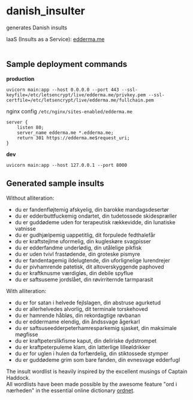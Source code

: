 # danish_insulter
generates Danish insults

IaaS (Insults as a Service): [edderma.me](https://edderma.me/docs)
<br><br>

## Sample deployment commands

**production**

`uvicorn main:app --host 0.0.0.0 --port 443 --ssl-keyfile=/etc/letsencrypt/live/edderma.me/privkey.pem --ssl-certfile=/etc/letsencrypt/live/edderma.me/fullchain.pem`

nginx config `/etc/nginx/sites-enabled/edderma.me`

```
server {
    listen 80;
    server_name edderma.me *.edderma.me;
    return 301 https://edderma.me$request_uri;
}
```

**dev**

`uvicorn main:app --host 127.0.0.1 --port 8000`

## Generated sample insults

Without alliteration:

- du er fandenfløjtemig afskyelig, din barokke mandagsdesertør
- du er edderbuttfuckemig ondartet, din tudetossede skidespræller
- du er guddødeme uden for terapeutisk rækkevidde, din lunatiske vatnisse
- du er gudhjælpemig uappetitlig, dit forpulede fedthalefår
- du er kraftstejlme uformelig, din kugleskøre svagpisser
- du er edderfandme underlødig, din utålelige pikfisk
- du er uden tvivl frastødende, din groteske pismyre
- du er fandentagemig ildelugtende, din uforlignelige lurendrejer
- du er pivhamrende patetisk, dit altoverskyggende paphoved
- du er kraftknusme værdigløs, din debile spyflue
- du er saftsuseme jordslået, din røvirriternde tarmparasit


With alliteration:

- du er for satan i helvede fejlslagen, din abstruse agurketud
- du er allerhelvedes alvorlig, dit terminale torskehoved
- du er hamrende håbløs, din rekordagtige røvbanan
- du er eddermame elendig, din åndssvage ågerkarl
- du er saftsuseedderpeterhamresparkemig sjasket, din maksimale møgfisse
- du er kraftpeterslikfisme kaput, din deliriske dydstrompet
- du er kraftpeterpuleme klam, din latterlige lilleøldrikker
- du er for uglen i hulen da forfærdelig, din stiktossede stymper
- du er guddødeme grim som bare fanden, din evnesvage edderfugl



The insult wordlist is heavily inspired by the excellent musings of Captain Haddock.<br>
All wordlists have been made possible by the awesome feature "ord i nærheden" in the essential online dictionary [ordnet](https://ordnet.dk/).
